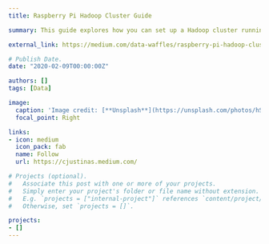 ```yaml
---
title: Raspberry Pi Hadoop Cluster Guide

summary: This guide explores how you can set up a Hadoop cluster running on three Raspberry Pis.

external_link: https://medium.com/data-waffles/raspberry-pi-hadoop-cluster-guide-2559437d232

# Publish Date.
date: "2020-02-09T00:00:00Z"

authors: []
tags: [Data]

image:
  caption: 'Image credit: [**Unsplash**](https://unsplash.com/photos/hSHNPyND_dU)'
  focal_point: Right

links:
- icon: medium
  icon_pack: fab
  name: Follow
  url: https://cjustinas.medium.com/

# Projects (optional).
#   Associate this post with one or more of your projects.
#   Simply enter your project's folder or file name without extension.
#   E.g. `projects = ["internal-project"]` references `content/project/deep-learning/index.md`.
#   Otherwise, set `projects = []`.

projects:
- []
---
```

